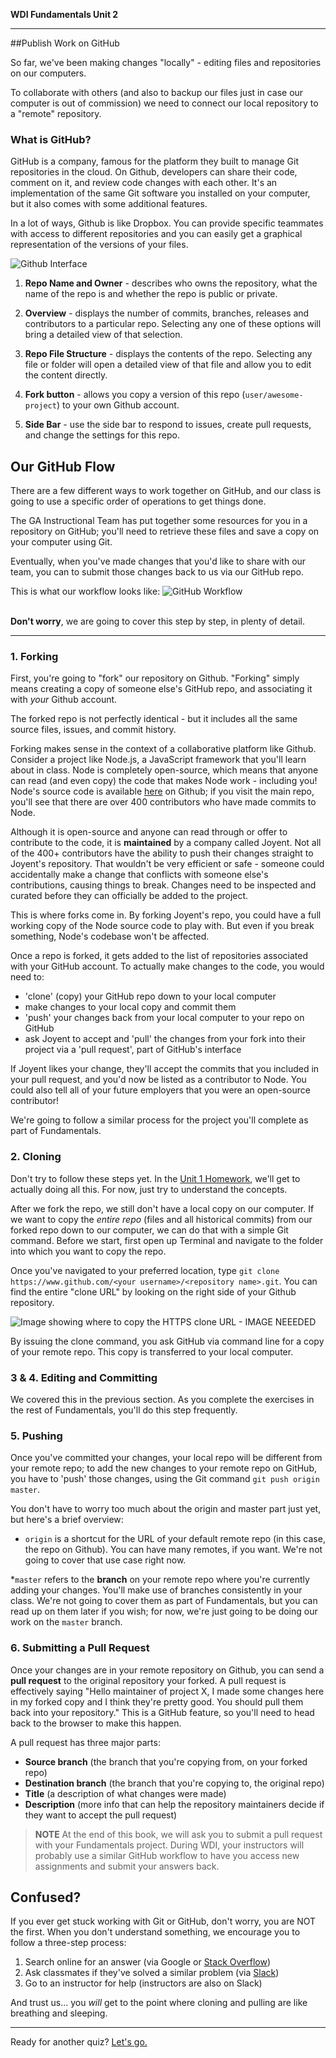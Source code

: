 **WDI Fundamentals Unit 2**

---

##Publish Work on GitHub

So far, we've been making changes "locally" - editing files and repositories on our computers.

To collaborate with others (and also to backup our files just in case our computer is out of commission) we need to connect our local repository to a "remote" repository.

### What is GitHub?

GitHub is a company, famous for the platform they built to manage Git repositories in the cloud. On Github, developers can share their code, comment on it, and review code changes with each other. It's an implementation of the same Git software you installed on your computer, but it also comes with some additional features.

In a lot of ways, Github is like Dropbox. You can provide specific teammates with access to different repositories and you can easily get a graphical representation of the versions of your files.

![Github Interface](../assets/chapter2/github.gif)

1. **Repo Name and Owner** - describes who owns the repository, what the name of the repo is and whether the repo is public or private.

2. **Overview** - displays the number of commits, branches, releases and contributors to a particular repo.  Selecting any one of these options will bring a detailed view of that selection.

3. **Repo File Structure** - displays the contents of the repo.  Selecting any file or folder will open a detailed view of that file and allow you to edit the content directly.

4. **Fork button** - allows you copy a version of this repo (`user/awesome-project`) to your own Github account.

5. **Side Bar** - use the side bar to respond to issues, create pull requests, and change the settings for this repo.



## Our GitHub Flow

There are a few different ways to work together on GitHub, and our class is going to use a specific order of operations to get things done.

The GA Instructional Team has put together some resources for you in a repository on GitHub; you'll need to retrieve these files and save a copy on your computer using Git. 

Eventually, when you've made changes that you'd like to share with our team, you can to submit those changes back to us via our GitHub repo.

This is what our workflow looks like:
![GitHub Workflow](../assets/chapter2/github_workflow.gif)
<br><br>


**Don't worry**, we are going to cover this step by step, in plenty of detail.

---

### 1. Forking

First, you're going to "fork" our repository on Github. "Forking" simply means creating a copy of someone else's GitHub repo, and associating it with *your* Github account. 

The forked repo is not perfectly identical - but it includes all the same source files, issues, and commit history.

Forking makes sense in the context of a collaborative platform like Github. Consider a project like Node.js, a JavaScript framework that you'll learn about in class. Node is completely open-source, which means that anyone can read (and even copy) the code that makes Node work - including you! Node's source code is available [here](https://github.com/joyent/node) on Github; if you visit the main repo, you'll see that there are over 400 contributors who have made commits to Node.

Although it is open-source and anyone can read through or offer to contribute to the code, it is **maintained** by a company called Joyent. Not all of the 400+ contributors have the ability to push their changes straight to Joyent's repository. That wouldn't be very efficient or safe - someone could accidentally make a change that conflicts with someone else's contributions, causing things to break. Changes need to be inspected and curated before they can officially be added to the project.

This is where forks come in. By forking Joyent's repo, you could have a full working copy of the Node source code to play with. But even if you break something, Node's codebase won't be affected.



Once a repo is forked, it gets added to the list of repositories associated with your GitHub account. To actually make changes to the code, you would need to:

- 'clone' (copy) your GitHub repo down to your local computer
- make changes to your local copy and commit them
- 'push' your changes back from your local computer to your repo on GitHub
- ask Joyent to accept and 'pull' the changes from your fork into their project via a 'pull request', part of GitHub's interface

If Joyent likes your change, they'll accept the commits that you included in your pull request, and you'd now be listed as a contributor to Node. You could also tell all of your future employers that you were an open-source contributor!

We're going to follow a similar process for the project you'll complete as part of Fundamentals.

### 2. Cloning

Don't try to follow these steps yet. In the [Unit 1 Homework](09_assessment.md), we'll get to actually doing all this. For now, just try to understand the concepts.

After we fork the repo, we still don't have a local copy on our computer. If we want to copy the *entire repo* (files and all historical commits) from our forked repo down to our computer, we can do that with a simple Git command. Before we start, first open up Terminal and navigate to the folder into which you want to copy the repo.

Once you've navigated to your preferred location, type `git clone https://www.github.com/<your username>/<repository name>.git`. You can find the entire "clone URL" by looking on the right side of your Github repository.

![Image showing where to copy the HTTPS clone URL - IMAGE NEEEDED]()

By issuing the clone command, you ask GitHub via command line for a copy of your remote repo. This copy is transferred to your local computer.

### 3 & 4. Editing and Committing

We covered this in the previous section. As you complete the exercises in the rest of Fundamentals, you'll do this step frequently.

### 5. Pushing

Once you've committed your changes, your local repo will be different from your remote repo; to add the new changes to your remote repo on GitHub, you have to 'push' those changes, using the Git command `git push origin master`.

You don't have to worry too much about the origin and master part just yet, but here's a brief overview:
* `origin` is a shortcut for the URL of your default remote repo (in this case, the repo on Github). You can have many remotes, if you want. We're not going to cover that use case right now.

*`master` refers to the **branch** on your remote repo where you're currently adding your changes. You'll make use of branches consistently in your class. We're not going to cover them as part of Fundamentals, but you can read up on them later if you wish; for now, we're just going to be doing our work on the `master` branch.

### 6. Submitting a Pull Request

Once your changes are in your remote repository on Github, you can send a **pull request** to the original repository your forked. A pull request is effectively saying "Hello maintainer of project X, I made some changes here in my forked copy and I think they're pretty good. You should pull them back into your repository."  This is a GitHub feature, so you'll need to head back to the browser to make this happen.

A pull request has three major parts:
- **Source branch** (the branch that you're copying from, on your forked repo)
- **Destination branch** (the branch that you're copying to, the original repo)
- **Title** (a description of what changes were made)
- **Description** (more info that can help the repository maintainers decide if they want to accept the pull request)

> **NOTE** At the end of this book, we will ask you to submit a pull request with your Fundamentals project. During WDI, your instructors will probably use a similar GitHub workflow to have you access new assignments and submit your answers back.

## Confused?

If you ever get stuck working with Git or GitHub, don't worry, you are NOT the first. When you don't understand something, we encourage you to follow a three-step process:

1. Search online for an answer (via Google or [Stack Overflow](www.stackoverflow.com))
2. Ask classmates if they've solved a similar problem (via [Slack](ga-students.slack.com/wdi-fundamentals))
3. Go to an instructor for help (instructors are also on Slack)

And trust us... you *will* get to the point where cloning and pulling are like breathing and sleeping.

---
Ready for another quiz? [Let's go.](06_quiz.md)
